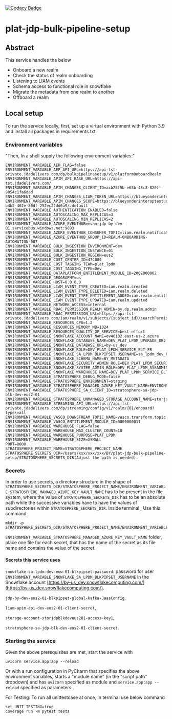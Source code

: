 [![Codacy Badge](https://app.codacy.com/project/badge/Grade/950da88a5574485887a6ba97aa26c25e)](https://www.codacy.com?utm_source=github.com&amp;utm_medium=referral&amp;utm_content=JDA-Product-Development/plat-jdp-bulk-pipeline-setup&amp;utm_campaign=Badge_Grade)
# plat-jdp-bulk-pipeline-setup

## Abstract

This service handles the below 
- Onboard a new realm
- Check the status of realm onboarding 
- Listening to LIAM events
- Schema access to functional role in snowflake
- Migrate the metadata from one realm to another
- Offboard a realm

## Local setup
To run the service locally, first, set up a virtual environment with Python 3.9 and install all packages in requirements.txt.

### Environment variables
"Then, In a shell supply the following environment variables:"
``````
ENVIRONMENT_VARIABLE_AEH_FLAG=false
ENVIRONMENT_VARIABLE_AEP_API_URL=https://api-tst-private.jdadelivers.com/dp/bulkpipelinesetup/v1/platformOnboardRealm
ENVIRONMENT_VARIABLE_APIM_API_BASE_URL=https://api-tst.jdadelivers.com/
ENVIRONMENT_VARIABLE_APIM_CHANGES_CLIENT_ID=acb25f5b-e63b-48c3-820f-9054c1fa6dad
ENVIRONMENT_VARIABLE_APIM_CHANGES_LIAM_TOKEN_URL=https://blueyonderinteroptestus.b2clogin.com/blueyonderinteroptestus.onmicrosoft.com/B2C_1A_ClientCredential/oauth2/v2.0/token
ENVIRONMENT_VARIABLE_APIM_CHANGES_SCOPE=https://blueyonderinteroptestus.onmicrosoft.com/6ad21424-b4b2-462e-80df-252ec22dd6a9/.default
ENVIRONMENT_VARIABLE_AUTHENTICATION_ENABLED=false
ENVIRONMENT_VARIABLE_AUTOSCALING_MAX_REPLICAS=3
ENVIRONMENT_VARIABLE_AUTOSCALING_MIN_REPLICAS=2
ENVIRONMENT_VARIABLE_AZURE_EVENTHUB=evhn-jdp-by-dev-01.servicebus.windows.net:9093
ENVIRONMENT_VARIABLE_AZURE_EVENTHUB_CONSUMER_TOPIC=liam.realm.notification
ENVIRONMENT_VARIABLE_AZURE_EVENTHUB_GROUP_ID=REALM-ONBOARDING-AUTOMATION-007
ENVIRONMENT_VARIABLE_BULK_INGESTION_ENVIRONMENT=dev
ENVIRONMENT_VARIABLE_BULK_INGESTION_INSTANCE=01
ENVIRONMENT_VARIABLE_BULK_INGESTION_REGION=eus2
ENVIRONMENT_VARIABLE_COST_CENTER_ID=474000
ENVIRONMENT_VARIABLE_COST_TAGGING_TEAM=plat_lpdm
ENVIRONMENT_VARIABLE_COST_TAGGING_TYPE=Dev
ENVIRONMENT_VARIABLE_DATAPLATFORM_ENTITLEMENT_MODULE_ID=2002000002
ENVIRONMENT_VARIABLE_GEOGRAPHY=us
ENVIRONMENT_VARIABLE_HOST=0.0.0.0
ENVIRONMENT_VARIABLE_LIAM_EVENT_TYPE_CREATED=iam.realm.created
ENVIRONMENT_VARIABLE_LIAM_EVENT_TYPE_DELETED=iam.realm.deleted
ENVIRONMENT_VARIABLE_LIAM_EVENT_TYPE_ENTITLEMENT_ADDED=iam.realm.entitlement.added
ENVIRONMENT_VARIABLE_LIAM_EVENT_TYPE_UPDATED=iam.realm.updated
ENVIRONMENT_VARIABLE_NETWORK_ACCESS=internal
ENVIRONMENT_VARIABLE_RBAC_PERMISSION_REALM_ADMIN=by.dp.realm.admin
ENVIRONMENT_VARIABLE_RBAC_PERMISSION_URL=https://api-tst-private.jdadelivers.com/iam/realm/v1/subjects/{subject_id}/searchPermissions
ENVIRONMENT_VARIABLE_RESOURCES_CPU=1.2
ENVIRONMENT_VARIABLE_RESOURCES_MEMORY_MB=1024
ENVIRONMENT_VARIABLE_RESOURCES_QUALITY_OF_SERVICE=best-effort
ENVIRONMENT_VARIABLE_SNOWFLAKE_ACCOUNT_NAME=ov40102.east-us-2.azure
ENVIRONMENT_VARIABLE_SNOWFLAKE_DATABASE_NAME=DEV_PLAT_LPDM_UPGRADE_DB2
ENVIRONMENT_VARIABLE_SNOWFLAKE_DATABASE_URL=by-us_dev
ENVIRONMENT_VARIABLE_SNOWFLAKE_ROLE=DEV_PLAT_LPDM_SERVICE_ELT_FR
ENVIRONMENT_VARIABLE_SNOWFLAKE_SA_LPDM_BLKPIPSET_USERNAME=sa_lpdm_dev_blkpipset
ENVIRONMENT_VARIABLE_SNOWFLAKE_SCHEMA_NAME=BY_METADATA
ENVIRONMENT_VARIABLE_SNOWFLAKE_SECURITY_ADMIN_ROLE=DEV_PLAT_LPDM_SECURITYADMIN_FR
ENVIRONMENT_VARIABLE_SNOWFLAKE_SYSTEM_ADMIN_ROLE=DEV_PLAT_LPDM_SYSADMIN_FR
ENVIRONMENT_VARIABLE_SNOWFLAKE_WAREHOUSE_NAME=DEV_PLAT_LPDM_SERVICE_ELT_WH
ENVIRONMENT_VARIABLE_STRATOSPHERE_DEBUG_MODE=false
ENVIRONMENT_VARIABLE_STRATOSPHERE_ENVIRONMENT=staging
ENVIRONMENT_VARIABLE_STRATOSPHERE_MANAGED_AZURE_KEY_VAULT_NAME=ENVIRONMENT_VARIABLE_STRATOSPHERE_MANAGED_AZURE_KEY_VAULT_NAME
ENVIRONMENT_VARIABLE_STRATOSPHERE_SA_CLIENT_ID=stratosphere-sa-jdp-blk-dev-eus2-01
ENVIRONMENT_VARIABLE_STRATOSPHERE_UNMANAGED_STORAGE_ACCOUNT_NAME=storjdpblkdeveus201
ENVIRONMENT_VARIABLE_STREAMING_API_URL=https://api-tst-private.jdadelivers.com/dp/streaming/config/v1/realm/{0}/onboard?type\=all
ENVIRONMENT_VARIABLE_VASCO_DOWNSTREAM_TOPIC_NAME=vasco.transform.topic
ENVIRONMENT_VARIABLE_VASCO_ENTITLEMENT_MODULE_ID=9000000011
ENVIRONMENT_VARIABLE_WAREHOUSE_FLAG=false
ENVIRONMENT_VARIABLE_WAREHOUSE_MAX_CLUSTER_COUNT=10
ENVIRONMENT_VARIABLE_WAREHOUSE_PURPOSE=PLAT_LPDM
ENVIRONMENT_VARIABLE_WAREHOUSE_SIZE=XSMALL
PORT=8000
STRATOSPHERE_PROJECT_NAME=STRATOSPHERE_PROJECT_NAME
STRATOSPHERE_SECRETS_DIR=/Users/xxx/xxx/xxx/BY/plat-jdp-bulk-pipeline-setup/STRATOSPHERE_SECRETS_DIR(Adjust the path as needed).
``````

### Secrets
In order to use secrets, a directory structure in the shape of `STRATOSPHERE_SECRETS_DIR/STRATOSPHERE_PROJECT_NAME/ENVIRONMENT_VARIABLE_STRATOSPHERE_MANAGED_AZURE_KEY_VAULT_NAME` has to be present in the file system, where the value of `STRATOSPHERE_SECRETS_DIR` has to be an absolute path while the successive variables have to have the values of subdirectories within `STRATOSPHERE_SECRETS_DIR`. Inside terminal ,
Use this command 
``````
mkdir -p STRATOSPHERE_SECRETS_DIR/STRATOSPHERE_PROJECT_NAME/ENVIRONMENT_VARIABLE_STRATOSPHERE_MANAGED_AZURE_KEY_VAULT_NAME
``````

`ENVIRONMENT_VARIABLE_STRATOSPHERE_MANAGED_AZURE_KEY_VAULT_NAME` folder, place one file for each secret, that has the name of the secret as its file name and contains the value of the secret. 

#### Secrets this service uses
 `snowflake-sa-lpdm-dev-euw-01-blkpipset-password`: password for user `ENVIRONMENT_VARIABLE_SNOWFLAKE_SA_LPDM_BLKPIPSET_USERNAME` in the Snowflake account [https://by-us_dev.snowflakecomputing.com/](https://by-us_dev.snowflakecomputing.com/). 
 
 `jdp-by-dev-eus2-01-blkpipset-global-kafka-JaasConfig`, 
 
 `liam-apim-api-dev-eus2-01-client-secret`, 
 
 `storage-account-storjdpblkdeveus201-access-key1`, 
 
 `stratosphere-sa-jdp-blk-dev-eus2-01-client-secret`. 
 
### Starting the service
Given the above prerequisites are met, start the service with

```uvicorn service.app:app --reload```

Or with a run configuration in PyCharm that specifies the above environment variables, starts a "module name" (in the "script path" dropdown) and has `uvicorn` specified as module and `service.app:app --reload` specified as parameters.

For Testing:
To run all unittestcase at once,
In terminal use below command 
``````
set UNIT_TESTING=true
coverage run -m pytest tests
``````
